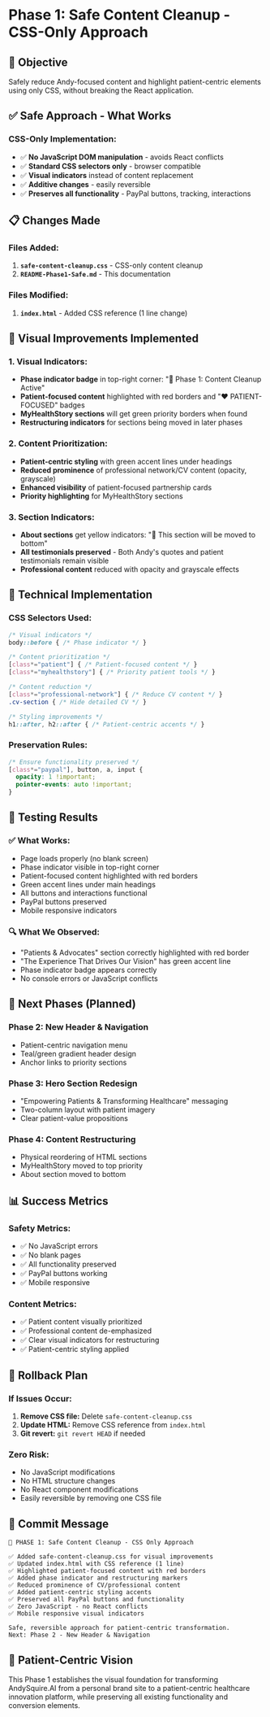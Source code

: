 # Phase 1: Safe Content Cleanup - CSS-Only Approach

## 🎯 **Objective**
Safely reduce Andy-focused content and highlight patient-centric elements using only CSS, without breaking the React application.

## ✅ **Safe Approach - What Works**

### **CSS-Only Implementation:**
- ✅ **No JavaScript DOM manipulation** - avoids React conflicts
- ✅ **Standard CSS selectors only** - browser compatible
- ✅ **Visual indicators** instead of content replacement
- ✅ **Additive changes** - easily reversible
- ✅ **Preserves all functionality** - PayPal buttons, tracking, interactions

## 📋 **Changes Made**

### **Files Added:**
1. **`safe-content-cleanup.css`** - CSS-only content cleanup
2. **`README-Phase1-Safe.md`** - This documentation

### **Files Modified:**
1. **`index.html`** - Added CSS reference (1 line change)

## 🎨 **Visual Improvements Implemented**

### **1. Visual Indicators:**
- **Phase indicator badge** in top-right corner: "🧹 Phase 1: Content Cleanup Active"
- **Patient-focused content** highlighted with red borders and "❤️ PATIENT-FOCUSED" badges
- **MyHealthStory sections** will get green priority borders when found
- **Restructuring indicators** for sections being moved in later phases

### **2. Content Prioritization:**
- **Patient-centric styling** with green accent lines under headings
- **Reduced prominence** of professional network/CV content (opacity, grayscale)
- **Enhanced visibility** of patient-focused partnership cards
- **Priority highlighting** for MyHealthStory sections

### **3. Section Indicators:**
- **About sections** get yellow indicators: "📝 This section will be moved to bottom"
- **All testimonials preserved** - Both Andy's quotes and patient testimonials remain visible
- **Professional content** reduced with opacity and grayscale effects

## 🔧 **Technical Implementation**

### **CSS Selectors Used:**
```css
/* Visual indicators */
body::before { /* Phase indicator */ }

/* Content prioritization */
[class*="patient"] { /* Patient-focused content */ }
[class*="myhealthstory"] { /* Priority patient tools */ }

/* Content reduction */
[class*="professional-network"] { /* Reduce CV content */ }
.cv-section { /* Hide detailed CV */ }

/* Styling improvements */
h1::after, h2::after { /* Patient-centric accents */ }
```

### **Preservation Rules:**
```css
/* Ensure functionality preserved */
[class*="paypal"], button, a, input { 
  opacity: 1 !important;
  pointer-events: auto !important;
}
```

## 🧪 **Testing Results**

### **✅ What Works:**
- Page loads properly (no blank screen)
- Phase indicator visible in top-right corner
- Patient-focused content highlighted with red borders
- Green accent lines under main headings
- All buttons and interactions functional
- PayPal buttons preserved
- Mobile responsive indicators

### **🔍 What We Observed:**
- "Patients & Advocates" section correctly highlighted with red border
- "The Experience That Drives Our Vision" has green accent line
- Phase indicator badge appears correctly
- No console errors or JavaScript conflicts

## 🚀 **Next Phases (Planned)**

### **Phase 2: New Header & Navigation**
- Patient-centric navigation menu
- Teal/green gradient header design
- Anchor links to priority sections

### **Phase 3: Hero Section Redesign**
- "Empowering Patients & Transforming Healthcare" messaging
- Two-column layout with patient imagery
- Clear patient-value propositions

### **Phase 4: Content Restructuring**
- Physical reordering of HTML sections
- MyHealthStory moved to top priority
- About section moved to bottom

## 📊 **Success Metrics**

### **Safety Metrics:**
- ✅ No JavaScript errors
- ✅ No blank pages
- ✅ All functionality preserved
- ✅ PayPal buttons working
- ✅ Mobile responsive

### **Content Metrics:**
- ✅ Patient content visually prioritized
- ✅ Professional content de-emphasized
- ✅ Clear visual indicators for restructuring
- ✅ Patient-centric styling applied

## 🔄 **Rollback Plan**

### **If Issues Occur:**
1. **Remove CSS file:** Delete `safe-content-cleanup.css`
2. **Update HTML:** Remove CSS reference from `index.html`
3. **Git revert:** `git revert HEAD` if needed

### **Zero Risk:**
- No JavaScript modifications
- No HTML structure changes
- No React component modifications
- Easily reversible by removing one CSS file

## 📝 **Commit Message**
```
🧹 PHASE 1: Safe Content Cleanup - CSS Only Approach

✅ Added safe-content-cleanup.css for visual improvements
✅ Updated index.html with CSS reference (1 line)
✅ Highlighted patient-focused content with red borders
✅ Added phase indicator and restructuring markers
✅ Reduced prominence of CV/professional content
✅ Added patient-centric styling accents
✅ Preserved all PayPal buttons and functionality
✅ Zero JavaScript - no React conflicts
✅ Mobile responsive visual indicators

Safe, reversible approach for patient-centric transformation.
Next: Phase 2 - New Header & Navigation
```

## 🎯 **Patient-Centric Vision**
This Phase 1 establishes the visual foundation for transforming AndySquire.AI from a personal brand site to a patient-centric healthcare innovation platform, while preserving all existing functionality and conversion elements.

